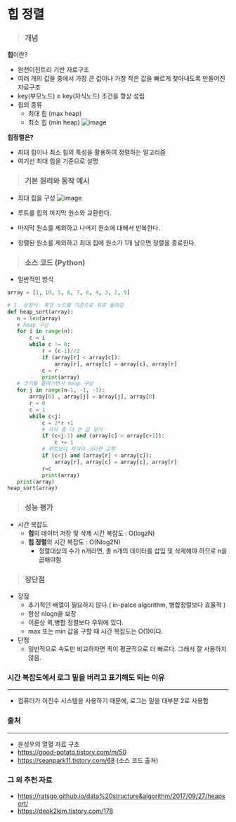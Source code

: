 # 힙 정렬
  
> ### 개념
**힙**이란?
-  완전이진트리 기반 자료구조
- 여러 개의 값들 중에서 가장 큰 값이나 가장 작은 값을 빠르게 찾아내도록 만들어진 자료구조
- key(부모노드) ≥ key(자식노드) 조건을 항상 성립
- 힙의 종류 
    - 최대 힙 (max heap)
    - 최소 힙 (min heap)
    ![image](https://user-images.githubusercontent.com/76865900/231247773-5f854038-d346-48d5-b49b-9b12d86e9094.png)


**힙정렬은?**
- 최대 힙이나 최소 힙의 특성을 활용하여 정렬하는 알고리즘
- 여기선 최대 힙을 기준으로 설명

> ### 기본 원리와 동작 예시
- 최대 힙을 구성
![image](https://user-images.githubusercontent.com/76865900/231248077-4e9adc8c-cebd-44bb-9677-95b1661d410e.png)

- 루트를 힙의 마지막 원소와 교환한다.
- 마지막 원소를 제외하고 나머지 원소에 대해서 반복한다.
- 정렬된 원소를 제외하고 최대 힙에 원소가 1개 남으면 정렬을 종료한다.


> ### 소스 코드 (Python)
- 일반적인 방식
 ```python
array = [1, 10, 5, 8, 7, 6, 4, 3, 2, 9]

# 1. 상향식: 특정 노드를 기준으로 위로 올라감
def heap_sort(array):
    n = len(array)
    # heap 구성
    for i in range(n):
        c = i
        while c != 0:
            r = (c-1)//2
            if (array[r] < array[c]):
                array[r], array[c] = array[c], array[r]
            c = r
            print(array)
    # 크기를 줄여가면서 heap 구성
    for j in range(n-1, -1, -1):
        array[0] , array[j] = array[j], array[0]
        r = 0
        c = 1
        while c<j:
            c = 2*r +1
            # 자식 중 더 큰 값 찾기
            if (c<j-1) and (array[c] < array[c+1]):
                c += 1
            # 루트보다 자식이 크다면 교환
            if (c<j) and (array[r] < array[c]):
                array[r], array[c] = array[c], array[r]
            r=c
            print(array)
    print(array)
heap_sort(array)
``` 

> ### 성능 평가
- 시간 복잡도
    - **힙**의 데이터 저장 및 삭제 시간 복잡도 : O(logzN)
    - **힙 정렬**의 시간 복잡도 : O(Nlog2N) 
        - 정렬대상의 수가 n개라면, 총 n개의 데이터를 삽입 및 삭제해야 하므로 n을 곱해야함

> ### 장단점
- 장점 
    - 추가적인 배열이 필요하지 않다.( in-palce algorithm, 병합정렬보다 효율적 )
    - 항상 nlogn을 보장
    - 이론상 퀵,병합 정렬보다 우위에 있다.
    - max 또는 min 값을 구할 때 시간 복잡도는 O(1)이다.
- 단점 
    - 일반적으로 속도만 비교하자면 퀵이 평균적으로 더 빠르다. 그래서 잘 사용하지 않음.
 
### 시간 복잡도에서 로그 밑을 버리고 표기해도 되는 이유
---
- 컴퓨터가 이진수 시스템을 사용하기 때문에, 로그는 밑을 대부분 2로 사용함

### 출처
---
- 윤성우의 열혈 자료 구조
- https://good-potato.tistory.com/m/50
- https://seanpark11.tistory.com/68 (소스 코드 출처)
### 그 외 추천 자료
- https://ratsgo.github.io/data%20structure&algorithm/2017/09/27/heapsort/
- https://deok2kim.tistory.com/178
